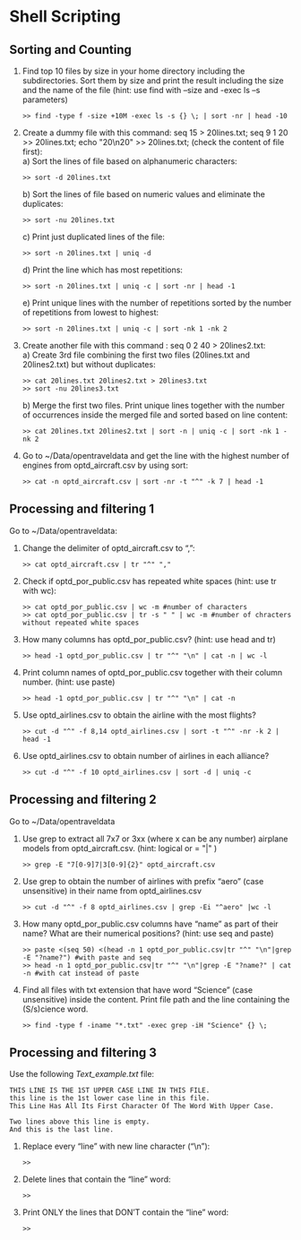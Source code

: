 # Shell Scripting

## Sorting and Counting

1.  Find top 10 files by size in your home directory including the subdirectories. Sort them by size and print the result including the size and the name of the file (hint: use find with –size and -exec ls –s parameters)
    ```
    >> find -type f -size +10M -exec ls -s {} \; | sort -nr | head -10
    ```
2.  Create a dummy file with this command: seq 15 > 20lines.txt; seq 9 1 20 >> 20lines.txt; echo "20\n20" >> 20lines.txt; (check the content of file first):<br />
    a)  Sort the lines of file based on alphanumeric characters:
    ```
    >> sort -d 20lines.txt
    ```
    b)  Sort the lines of file based on numeric values and eliminate the duplicates:
    ```
    >> sort -nu 20lines.txt
    ```
    c)  Print just duplicated lines of the file:
    ```
    >> sort -n 20lines.txt | uniq -d
    ```
    d)  Print the line which has most repetitions:
    ```
    >> sort -n 20lines.txt | uniq -c | sort -nr | head -1
    ```
    e)  Print unique lines with the number of repetitions sorted by the number of repetitions from lowest to highest:
    ```
    >> sort -n 20lines.txt | uniq -c | sort -nk 1 -nk 2
    ```
3.  Create another file with this command : seq 0 2 40 > 20lines2.txt:<br />
    a)  Create 3rd file combining the first two files (20lines.txt and 20lines2.txt) but without duplicates:
    ```
    >> cat 20lines.txt 20lines2.txt > 20lines3.txt
    >> sort -nu 20lines3.txt
    ```
    b) Merge the first two files. Print unique lines together with the number of occurrences inside the merged file and sorted based on line content:
    ```
    >> cat 20lines.txt 20lines2.txt | sort -n | uniq -c | sort -nk 1 -nk 2
    ```
4.  Go to ~/Data/opentraveldata and get the line with the highest number of engines from optd_aircraft.csv by using sort:
    ```
    >> cat -n optd_aircraft.csv | sort -nr -t "^" -k 7 | head -1
    ```

## Processing and filtering 1

Go to ~/Data/opentraveldata:<br />
1.  Change the delimiter of optd_aircraft.csv to “,”:
    ```
    >> cat optd_aircraft.csv | tr "^" ","
    ```
2. Check if optd_por_public.csv has repeated white spaces (hint: use tr with wc):
    ```
    >> cat optd_por_public.csv | wc -m #number of characters
    >> cat optd_por_public.csv | tr -s " " | wc -m #number of chracters without repeated white spaces
    ```
3. How many columns has optd_por_public.csv? (hint: use head and tr)
    ```
    >> head -1 optd_por_public.csv | tr "^" "\n" | cat -n | wc -l
    ```
4. Print column names of optd_por_public.csv together with their column number. (hint: use paste)
    ```
    >> head -1 optd_por_public.csv | tr "^" "\n" | cat -n
    ```
5. Use optd_airlines.csv to obtain the airline with the most flights?
    ```
    >> cut -d "^" -f 8,14 optd_airlines.csv | sort -t "^" -nr -k 2 | head -1
    ```
6. Use optd_airlines.csv to obtain number of airlines in each alliance?
    ```
    >> cut -d "^" -f 10 optd_airlines.csv | sort -d | uniq -c
    ```

## Processing and filtering 2

Go to ~/Data/opentraveldata
1.  Use grep to extract all 7x7 or 3xx (where x can be any number) airplane models from optd_aircraft.csv.
(hint: logical or = "|" )
    ```
    >> grep -E "7[0-9]7|3[0-9]{2}" optd_aircraft.csv
    ```
2.  Use grep to obtain the number of airlines with prefix “aero” (case unsensitive) in their name from
optd_airlines.csv
    ```
    >> cut -d "^" -f 8 optd_airlines.csv | grep -Ei "^aero" |wc -l
    ```
3.  How many optd_por_public.csv columns have “name” as part of their name? What are their numerical positions? (hint: use seq and paste)
    ```
    >> paste <(seq 50) <(head -n 1 optd_por_public.csv|tr "^" "\n"|grep -E "?name?") #with paste and seq
    >> head -n 1 optd_por_public.csv|tr "^" "\n"|grep -E "?name?" | cat -n #with cat instead of paste
    ```
4.  Find all files with txt extension that have word “Science” (case unsensitive) inside the content. Print file path and the line containing the (S/s)cience word.
    ```
    >> find -type f -iname "*.txt" -exec grep -iH "Science" {} \;
    ```

## Processing and filtering 3
Use the following _Text_example.txt_ file:

```
THIS LINE IS THE 1ST UPPER CASE LINE IN THIS FILE.
this line is the 1st lower case line in this file.
This Line Has All Its First Character Of The Word With Upper Case.

Two lines above this line is empty.
And this is the last line.
```

1.  Replace every “line” with new line character (“\n”):
    ```
    >> 
    ```
2.  Delete lines that contain the “line” word:
    ```
    >> 
    ```
3.  Print ONLY the lines that DON’T contain the “line” word:
    ```
    >> 
    ```
